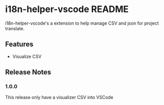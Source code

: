 # i18n-helper-vscode README

i18n-helper-vscode's a extension to help manage CSV and json for project translate.

## Features
- Visualize CSV

## Release Notes


### 1.0.0

This release only have a visualizer CSV into VSCode
